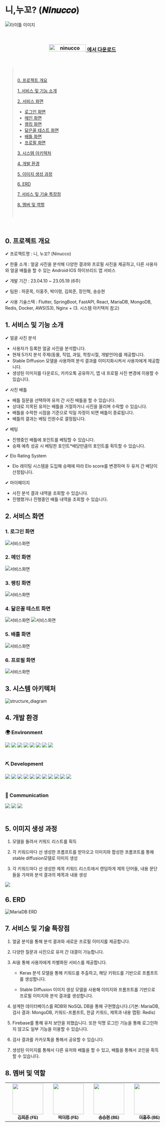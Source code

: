 # 니,누꼬? (𝑵𝒊𝒏𝒖𝒄𝒄𝒐)

![타이틀 이미지](./images/preview.png)

<br />

<div align="center">
	<h3 align="center">
		<a href="https://play.google.com/store/apps/details?id=com.slsnrndi.ninucco">
			<img src="https://github.com/Ninucco/.github/assets/31383362/75766b8e-7a24-45c2-a019-d06bd5180a09" alt="ninucco" width="120" height="23">
	에서 다운로드
		</a>
    </h3>
</div>

<br />

> <br />
>
> [0. 프로젝트 개요](#0-프로젝트-개요)
>
> [1. 서비스 및 기능 소개](#1-서비스-및-기능-소개)
>
> [2. 서비스 화면](#2-서비스-화면)
>
> - [로그인 화면](#1-로그인-화면)
> - [메인 화면](#2-메인-화면)
> - [랭킹 화면](#3-랭킹-화면)
> - [닮은꼴 테스트 화면](#4-닮은꼴-테스트-화면)
> - [배틀 화면](#5-배틀-화면)
> - [프로필 화면](#6-프로필-화면)
>
> [3. 시스템 아키텍처](#3-시스템-아키텍처)
>
> [4. 개발 환경](#4-개발-환경)
>
> [5. 이미지 생성 과정](#5-이미지-생성-과정)
>
> [6. ERD](#6-erd)
>
> [7. 서비스 및 기술 특장점](#7-서비스-및-기술-특장점)
>
> [8. 멤버 및 역할](#8-멤버-및-역할)
>
> <br />

<br />

## 0. 프로젝트 개요

✔ 프로젝트명 : 니, 누꼬? (Ninucco)

✔ 한줄 소개 : 얼굴 사진을 분석해 다양한 결과와 프로필 사진을 제공하고, 다른 사용자와 얼굴 배틀을 할 수 있는 Android·IOS 하이브리드 앱 서비스

✔ 개발 기간 : 23.04.10 ~ 23.05.19 (6주)

✔ 팀원 : 하훈목, 이홍주, 박이령, 김희준, 장인혁, 송승현

✔ 사용 기술스택 : Flutter, SpringBoot, FastAPI, React, MariaDB, MongoDB, Redis, Docker, AWS(S3), Nginx + (3. 시스템 아키텍처 참고)

## 1. 서비스 및 기능 소개

✔ 얼굴 사진 분석

- 사용자가 등록한 얼굴 사진을 분석합니다.
- 현재 5가지 분석 주제(동물, 직업, 과일, 학창시절, 개발언어)를 제공합니다.
- Stable Diffusion 모델을 사용하여 분석 결과를 이미지화시켜서 사용자에게 제공합니다.
- 생성된 이미지를 다운로드, 카카오톡 공유하기, 앱 내 프로필 사진 변경에 이용할 수 있습니다.

✔ 사진 배틀

- 배틀 질문을 선택하여 유저 간 사진 배틀을 할 수 있습니다.
- 상대로 지목된 유저는 배틀을 거절하거나 사진을 올리며 수락할 수 있습니다.
- 배틀을 수락한 시점을 기준으로 익일 자정이 되면 배틀이 종료됩니다.
- 배틀의 결과는 베팅 인원수로 결정됩니다.

✔ 베팅

- 진행중인 배틀에 포인트를 베팅할 수 있습니다.
- 승패 예측 성공 시 베팅한 포인트\*배당만큼의 포인트를 획득할 수 있습니다.

✔ Elo Rating System

- Elo 레이팅 시스템을 도입해 승패에 따라 Elo score를 변경하며 두 유저 간 배당이 산정됩니다.

✔ 마이페이지

- 사진 분석 결과 내역을 조회할 수 있습니다.
- 진행했거나 진행중인 배틀 내역을 조회할 수 있습니다.

## 2. 서비스 화면

### 1. 로그인 화면

![서비스화면](https://github.com/Ninucco/Ninucco/assets/31383362/a4bd4d7a-d4b2-43a8-9843-07f90ce2434b)

### 2. 메인 화면

![서비스화면](https://github.com/Ninucco/Ninucco/assets/31383362/0ef2d58c-27c3-4ce0-b8f4-066a70cec1db)

### 3. 랭킹 화면

![서비스화면](https://github.com/Ninucco/Ninucco/assets/31383362/1576b7ba-a21d-4d79-bcac-a6de0d7a80b6)

### 4. 닮은꼴 테스트 화면

![서비스화면](https://github.com/Ninucco/Ninucco/assets/31383362/e95af251-696b-4e3b-ab27-baa84813e11d)
![서비스화면](https://github.com/Ninucco/Ninucco/assets/31383362/adf4e23d-498f-40fe-a7c5-c3a1f914dc5b)

### 5. 배틀 화면

![서비스화면](https://github.com/Ninucco/Ninucco/assets/31383362/fa7a1457-2c6e-469a-8eb4-7d30914f3859)

### 6. 프로필 화면

![서비스화면](https://github.com/Ninucco/Ninucco/assets/31383362/2ada0eb3-3b7e-4f69-9f11-9c2496e38c21)

## 3. 시스템 아키텍처

![structure_diagram](./images/structure_diagram.png)

## 4. 개발 환경

### :earth_africa: Environment

<div>
  <img src="https://img.shields.io/badge/Visual Studio Code-FFFFFF?style=flat&logo=Visual Studio Code&logoColor=007ACC">
  <img src="https://img.shields.io/badge/Android Studio-FFFFFF?style=flat&logo=androidstudio&logoColor=3DDC84">
	<img src="https://img.shields.io/badge/InteliJ-FFFFFF?style=flat&logo=intellijidea&logoColor=000000">
  <img src="https://img.shields.io/badge/Xcode-FFFFFF?style=flat&logo=xcode&logoColor=#147EFB">
  <img src="https://img.shields.io/badge/AWS EC2-FFFFFF?style=flat&logo=amazonec2&logoColor=FF9900">
  <img src="https://img.shields.io/badge/AWS S3-FFFFFF?style=flat&logo=amazons3&logoColor=569A31">
  <img src="https://img.shields.io/badge/Git-FFFFFF?style=flat&logo=Git&logoColor=F05032">
  <img src="https://img.shields.io/badge/GitLab-FFFFFF?style=flat&logo=GitLab&logoColor=FC6D26">
</div>
<br />

### :pick: Development

<div>
  <img src="https://img.shields.io/badge/Spring Boot-FFFFFF?style=flat&logo=springboot&logoColor=6DB33F">
  <img src="https://img.shields.io/badge/Flutter-FFFFFF?style=flat&logo=flutter&logoColor=02569B">
  <img src="https://img.shields.io/badge/FastAPI-FFFFFF?style=flat&logo=fastapi&logoColor=009688">
  <img src="https://img.shields.io/badge/Firebase-FFFFFF?style=flat&logo=firebase&logoColor=FFCA28">
  <img src="https://img.shields.io/badge/TensorFlow-FFFFFF?style=flat&logo=tensorflow&logoColor=FF6F00">
  <img src="https://img.shields.io/badge/Redis-FFFFFF?style=flat&logo=redis&logoColor=DC382D">
  <img src="https://img.shields.io/badge/MongoDB-FFFFFF?style=flat&logo=mongodb&logoColor=47A248">
  <img src="https://img.shields.io/badge/MariaDB-FFFFFF?style=flat&logo=mariadb&logoColor=003545">
  <img src="https://img.shields.io/badge/Docker-FFFFFF?style=flat&logo=docker&logoColor=2496ED">
  <img src="https://img.shields.io/badge/Jenkins-FFFFFF?style=flat&logo=jenkins&logoColor=D24939">
  <img src="https://img.shields.io/badge/Nginx-FFFFFF?style=flat&logo=nginx&logoColor=009639">
</div>
<br />

### :mega: Communication

<div>
  <img src="https://img.shields.io/badge/Mattermost-FFFFFF?style=flat&logo=Mattermost&logoColor=0058CC">
  <img src="https://img.shields.io/badge/Notion-FFFFFF?style=flat&logo=Notion&logoColor=000000">
	<img src="https://img.shields.io/badge/Jira-FFFFFF?style=flat&logo=Jira&logoColor=0052CC">
</div>
<br />

## 5. 이미지 생성 과정

1. 모델을 돌려서 키워드 리스트를 획득

2. 각 키워드마다 선 생성한 프롬프트를 받아오고 이미지와 합성한 프롬프트를 통해 stable diffusion모델로 이미지 생성

3. 각 키워드마다 선 생성한 제목 키워드 리스트에서 랜덤하게 제목 단어들, 내용 문단들을 가져와 분석 결과의 제목과 내용 생성

<img src="./images/image_gen.png">

## 6. ERD

![MariaDB ERD](./images/ERD.png)

## 7. 서비스 및 기술 특장점

1. 얼굴 분석을 통해 분석 결과와 새로운 프로필 이미지를 제공합니다.

2. 다양한 질문과 사진으로 유저 간 대결이 가능합니다.

3. AI을 통해 사용자에게 차별화된 서비스를 제공합니다.

   - Keras 분석 모델을 통해 키워드를 추출하고, 해당 키워드를 기반으로 프롬프트를 생성합니다.

   - Stable Diffusion 이미지 생성 모델을 사용해 이미지와 프롬프트를 기반으로 프로필 이미지와 분석 결과를 생성합니다.

4. 설계한 데이터베이스를 RDB와 NoSQL DB을 통해 구현했습니다.(기본: MariaDB, 검사 결과: MongoDB, 키워드-프롬프트, 한글 키워드, 제목과 내용 맵핑: Redis)

6. Firebase를 통해 유저 보안을 꾀했습니다. 또한 익명 로그인 기능을 통해 로그인하지 않고도 일부 기능을 이용할 수 있습니다.

7. 검사 결과를 카카오톡을 통해서 공유할 수 있습니다.

8. 생성된 이미지를 통해서 다른 유저와 배틀을 할 수 있고, 배틀을 통해서 코인을 획득할 수 있습니다.

## 8. 멤버 및 역할

<table>
  <tr>
  <td align="center">
    <td align="center"><a href="https://github.com/TraceofLight"><img src="https://avatars.githubusercontent.com/u/98262849?v=4?s=100" width="100px;" alt=""/><br /><sub><b>김희준 (FE)</b></sub></a><br /></td>
  <td align="center">
    <td align="center"><a href="https://github.com/IRyeong"><img src="https://avatars.githubusercontent.com/u/31383362?v=4?s=100" width="100px;" alt=""/><br /><sub><b>박이령 (FE)</b></sub></a><br /></td>
  <td align="center">
    <td align="center"><a href="https://github.com/S2Hyeon"><img src="https://avatars.githubusercontent.com/u/58657060?v=4?s=100" width="100px;" alt=""/><br /><sub><b>송승현 (BE)</b></sub></a><br /></td>
  <td align="center">
    <td align="center"><a href="https://github.com/developerhongjulee"><img src="https://avatars.githubusercontent.com/u/70627908?v=4?s=100" width="100px;" alt=""/><br /><sub><b>이홍주 (BE)</b></sub></a><br /></td>
  <td align="center">
    <td align="center"><a href="https://github.com/v7153623"><img src="https://avatars.githubusercontent.com/u/71223238?v=4?s=100" width="100px;" alt=""/><br /><sub><b>장인혁 (BE)</b></sub></a><br /></td>
  <td align="center">
    <td align="center"><a href="https://github.com/hi6724"><img src="https://avatars.githubusercontent.com/u/68803719?v=4?s=100" width="100px;" alt=""/><br /><sub><b>하훈목 (FE, 팀장)</b></sub></a><br /></td>
  </tr>
</table>
